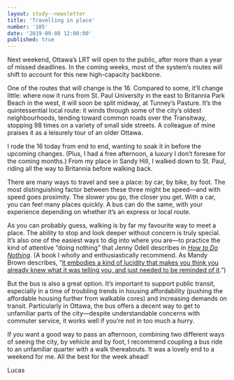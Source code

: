```yaml
---
layout: study--newsletter
title: 'Travelling in place'
number: '105'
date: '2019-09-08 12:00:00'
published: true
---
```


Next weekend, Ottawa’s LRT will open to the public, after more than a year of missed deadlines. In the coming weeks, most of the system’s routes will shift to account for this new high-capacity backbone.

One of the routes that will change is the 16. Compared to some, it’ll change little: where now it runs from St. Paul University in the east to Britannia Park Beach in the west, it will soon be split midway, at Tunney’s Pasture. It’s the quintessential local route: it winds through some of the city’s oldest neighbourhoods, tending toward common roads over the Transitway, stopping 98 times on a variety of small side streets. A colleague of mine praises it as a leisurely tour of an older Ottawa.

I rode the 16 today from end to end, wanting to soak it in before the upcoming changes. (Plus, I had a free afternoon, a luxury I don’t foresee for the coming months.) From my place in Sandy Hill, I walked down to St. Paul, riding all the way to Britannia before walking back.

There are many ways to travel and see a place: by car, by bike, by foot. The most distinguishing factor between these three might be speed—and with speed goes proximity. The slower you go, the closer you get. With a car, you can feel many places quickly. A bus can do the same, with your experience depending on whether it’s an express or local route.

As you can probably guess, walking is by far my favourite way to meet a place. The ability to stop and look deeper without concern is truly special. It’s also one of the easiest ways to dig into where you are—to practice the kind of attentive “doing nothing” that Jenny Odell describes in [_How to Do Nothing_](https://www.goodreads.com/book/show/42771901-how-to-do-nothing). (A book I wholly and enthusiastically recommend. As Mandy Brown describes, “[it embodies a kind of lucidity that makes you think you already knew what it was telling you, and just needed to be reminded of it](http://aworkinglibrary.com/reading/how-to-do-nothing/).”)

But the bus is also a great option. It’s important to support public transit, especially in a time of troubling trends in housing affordability (pushing the affordable housing further from walkable cores) and increasing demands on transit. Particularly in Ottawa, the bus offers a decent way to get to unfamiliar parts of the city—despite understandable concerns with commuter service, it works well if you’re not in too much a hurry. 

If you want a good way to pass an afternoon, combining two different ways of seeing the city, by vehicle and by foot, I recommend coupling a bus ride to an unfamiliar quarter with a walk thereabouts. It was a lovely end to a weekend for me. All the best for the week ahead!

Lucas
